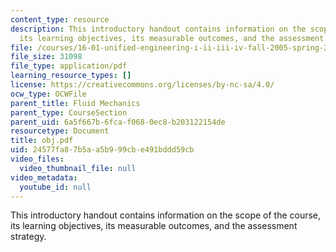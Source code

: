 ```yaml
---
content_type: resource
description: This introductory handout contains information on the scope of the course,
  its learning objectives, its measurable outcomes, and the assessment strategy.
file: /courses/16-01-unified-engineering-i-ii-iii-iv-fall-2005-spring-2006/24577fa87b5aa5b999cbe491bddd59cb_obj.pdf
file_size: 31098
file_type: application/pdf
learning_resource_types: []
license: https://creativecommons.org/licenses/by-nc-sa/4.0/
ocw_type: OCWFile
parent_title: Fluid Mechanics
parent_type: CourseSection
parent_uid: 6a5f667b-6fca-f068-0ec8-b203122154de
resourcetype: Document
title: obj.pdf
uid: 24577fa8-7b5a-a5b9-99cb-e491bddd59cb
video_files:
  video_thumbnail_file: null
video_metadata:
  youtube_id: null
---
```

This introductory handout contains information on the scope of the course, its learning objectives, its measurable outcomes, and the assessment strategy.